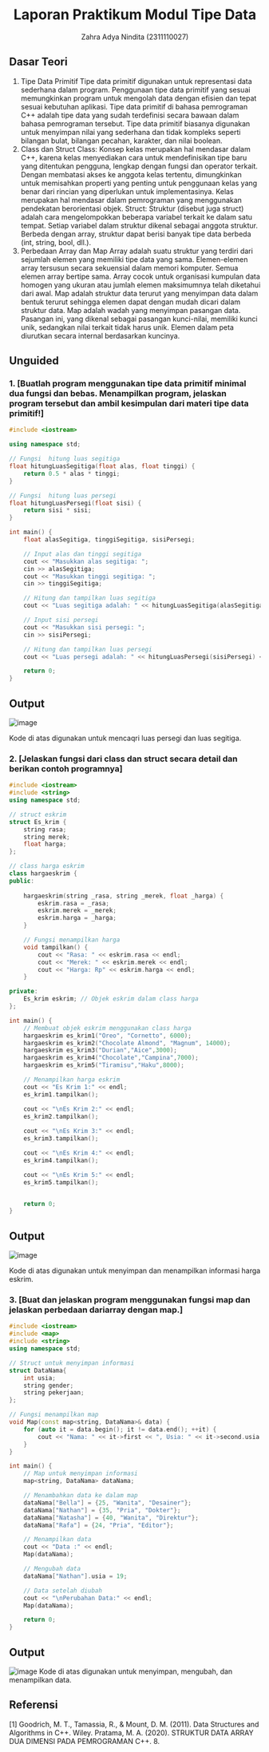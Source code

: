 # <h1 align="center">Laporan Praktikum Modul Tipe Data</h1>
<p align="center">Zahra Adya Nindita (2311110027)</p>

## Dasar Teori

1. Tipe Data Primitif
Tipe data primitif digunakan untuk representasi data sederhana dalam program.
Penggunaan tipe data primitif yang sesuai memungkinkan program untuk mengolah data dengan efisien dan tepat sesuai kebutuhan aplikasi.
Tipe data primitif di bahasa pemrograman C++ adalah tipe data yang sudah terdefinisi secara bawaan dalam bahasa pemrograman tersebut. Tipe data primitif biasanya digunakan untuk menyimpan nilai yang sederhana dan tidak kompleks seperti bilangan bulat, bilangan pecahan, karakter, dan nilai boolean.
2. Class dan Struct
Class: Konsep kelas merupakan hal mendasar dalam C++, karena kelas menyediakan cara untuk mendefinisikan tipe baru yang ditentukan pengguna, lengkap dengan fungsi dan operator terkait. Dengan membatasi akses ke anggota kelas tertentu, dimungkinkan untuk memisahkan properti yang penting untuk penggunaan kelas yang benar dari rincian yang diperlukan untuk implementasinya. Kelas merupakan hal mendasar dalam pemrograman yang menggunakan pendekatan berorientasi objek.
Struct: Struktur (disebut juga struct) adalah cara mengelompokkan beberapa variabel terkait ke dalam satu tempat. Setiap variabel dalam struktur dikenal sebagai anggota struktur. Berbeda dengan array, struktur dapat berisi banyak tipe data berbeda (int, string, bool, dll.).
3. Perbedaan Array dan Map
Array adalah suatu struktur yang terdiri dari sejumlah elemen yang memiliki tipe data yang sama. Elemen-elemen array tersusun secara sekuensial dalam memori komputer. Semua elemen array bertipe sama. Array cocok untuk organisasi kumpulan data homogen yang ukuran atau jumlah elemen maksimumnya telah diketahui dari awal. 
Map adalah struktur data terurut yang menyimpan data dalam bentuk terurut sehingga elemen dapat dengan mudah dicari dalam struktur data. Map adalah wadah yang menyimpan pasangan data. Pasangan ini, yang dikenal sebagai pasangan kunci-nilai, memiliki kunci unik, sedangkan nilai terkait tidak harus unik. Elemen dalam peta diurutkan secara internal berdasarkan kuncinya.



## Unguided 

### 1. [Buatlah program menggunakan tipe data primitif minimal dua fungsi dan bebas. Menampilkan program, jelaskan program tersebut dan ambil kesimpulan dari materi tipe data primitif!]

```C++
#include <iostream>

using namespace std;

// Fungsi  hitung luas segitiga
float hitungLuasSegitiga(float alas, float tinggi) {
    return 0.5 * alas * tinggi;
}

// Fungsi  hitung luas persegi
float hitungLuasPersegi(float sisi) {
    return sisi * sisi;
}

int main() {
    float alasSegitiga, tinggiSegitiga, sisiPersegi;

    // Input alas dan tinggi segitiga
    cout << "Masukkan alas segitiga: ";
    cin >> alasSegitiga;
    cout << "Masukkan tinggi segitiga: ";
    cin >> tinggiSegitiga;

    // Hitung dan tampilkan luas segitiga
    cout << "Luas segitiga adalah: " << hitungLuasSegitiga(alasSegitiga, tinggiSegitiga) << endl;

    // Input sisi persegi
    cout << "Masukkan sisi persegi: ";
    cin >> sisiPersegi;

    // Hitung dan tampilkan luas persegi
    cout << "Luas persegi adalah: " << hitungLuasPersegi(sisiPersegi) << endl;

    return 0;
}
```
## Output
![image](https://github.com/zaranindita/Struktur-Data-Assignment/assets/160976449/9042e7a4-dd37-461e-ac4f-51ac5bb57c6e)

Kode di atas digunakan untuk mencaqri luas persegi dan luas segitiga.

### 2. [Jelaskan fungsi dari class dan struct secara detail dan berikan contoh programnya]

```C++
#include <iostream>
#include <string>
using namespace std;

// struct eskrim
struct Es_krim {
    string rasa;
    string merek;
    float harga;
};

// class harga eskrim
class hargaeskrim {
public:
    
    hargaeskrim(string _rasa, string _merek, float _harga) {
        eskrim.rasa = _rasa;
        eskrim.merek = _merek;
        eskrim.harga = _harga;
    }

    // Fungsi menampilkan harga 
    void tampilkan() {
        cout << "Rasa: " << eskrim.rasa << endl;
        cout << "Merek: " << eskrim.merek << endl;
        cout << "Harga: Rp" << eskrim.harga << endl;
    }

private:
    Es_krim eskrim; // Objek eskrim dalam class harga 
};

int main() {
    // Membuat objek eskrim menggunakan class harga 
    hargaeskrim es_krim1("Oreo", "Cornetto", 6000);
    hargaeskrim es_krim2("Chocolate Almond", "Magnum", 14000);
    hargaeskrim es_krim3("Durian","Aice",3000);
    hargaeskrim es_krim4("Chocolate","Campina",7000);
    hargaeskrim es_krim5("Tiramisu","Haku",8000);

    // Menampilkan harga eskrim
    cout << "Es Krim 1:" << endl;
    es_krim1.tampilkan();

    cout << "\nEs Krim 2:" << endl;
    es_krim2.tampilkan();
    
    cout << "\nEs Krim 3:" << endl;
    es_krim3.tampilkan();

    cout << "\nEs Krim 4:" << endl;
    es_krim4.tampilkan();

    cout << "\nEs Krim 5:" << endl;
    es_krim5.tampilkan();


    return 0;
}
```
## Output
![image](https://github.com/zaranindita/Struktur-Data-Assignment/assets/160976449/605208f0-312a-4494-904d-7cb3d5a1141c)

Kode di atas digunakan untuk menyimpan dan menampilkan informasi harga eskrim.

### 3. [Buat dan jelaskan program menggunakan fungsi map dan jelaskan perbedaan dariarray dengan map.]

```C++
#include <iostream>
#include <map>
#include <string>
using namespace std;

// Struct untuk menyimpan informasi 
struct DataNama{
    int usia;
    string gender;
    string pekerjaan;
};

// Fungsi menampilkan map
void Map(const map<string, DataNama>& data) {
    for (auto it = data.begin(); it != data.end(); ++it) {
        cout << "Nama: " << it->first << ", Usia: " << it->second.usia << ", Gender: " << it->second.gender << ", Pekerjaan: " << it->second.pekerjaan << endl;
    }
}

int main() {
    // Map untuk menyimpan informasi
    map<string, DataNama> dataNama;

    // Menambahkan data ke dalam map
    dataNama["Bella"] = {25, "Wanita", "Desainer"};
    dataNama["Nathan"] = {35, "Pria", "Dokter"};
    dataNama["Natasha"] = {40, "Wanita", "Direktur"};
    dataNama["Rafa"] = {24, "Pria", "Editor"};

    // Menampilkan data 
    cout << "Data :" << endl;
    Map(dataNama);

    // Mengubah data 
    dataNama["Nathan"].usia = 19;

    // Data setelah diubah
    cout << "\nPerubahan Data:" << endl;
    Map(dataNama);

    return 0;
}
```
## Output
![image](https://github.com/zaranindita/Struktur-Data-Assignment/assets/160976449/1fb5db70-4ba8-4fa0-96cf-23d7cb0fa5af)
Kode di atas digunakan untuk menyimpan, mengubah, dan menampilkan data.


## Referensi
[1] Goodrich, M. T., Tamassia, R., & Mount, D. M. (2011). Data Structures and Algorithms in C++. Wiley.
Pratama, M. A. (2020). STRUKTUR DATA ARRAY DUA DIMENSI PADA PEMROGRAMAN C++. 8.
